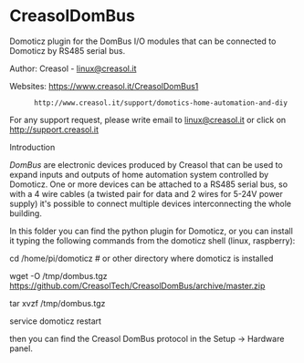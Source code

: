# CreasolDomBus
Domoticz plugin for the DomBus I/O modules that can be connected to Domoticz by RS485 serial bus.

Author: Creasol - linux@creasol.it 

Websites: https://www.creasol.it/CreasolDomBus1

          http://www.creasol.it/support/domotics-home-automation-and-diy

For any support request, please write email to linux@creasol.it or click on http://support.creasol.it


Introduction

*DomBus* are electronic devices produced by Creasol that can be used to expand inputs and outputs of home automation system controlled by Domoticz. 
One or more devices can be attached to a RS485 serial bus, so with a 4 wire cables (a twisted pair for data and 2 wires for 5-24V power supply) it's possible to connect multiple devices interconnecting the whole building.

In this folder you can find the python plugin for Domoticz, or you can install it typing the following commands from the domoticz shell (linux, raspberry):

cd /home/pi/domoticz # or other directory where domoticz is installed

wget -O /tmp/dombus.tgz https://github.com/CreasolTech/CreasolDomBus/archive/master.zip

tar xvzf /tmp/dombus.tgz

service domoticz restart

then you can find the Creasol DomBus protocol in the Setup -> Hardware panel.
